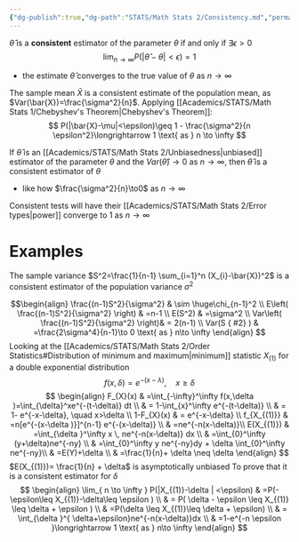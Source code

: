 ```yaml
---
{"dg-publish":true,"dg-path":"STATS/Math Stats 2/Consistency.md","permalink":"/stats/math-stats-2/consistency/","created":"2025-01-30T12:13:22.547-05:00","updated":"2025-07-07T17:56:52.020-04:00"}
---
```


$\hat{\theta}$ is a **consistent** estimator of the parameter $\theta$ if and only if  $\exists\epsilon>0$
$$
\lim_{ n \to \infty } P(|\hat{\theta}-\theta|<\epsilon)=1
$$
- the estimate $\hat{\theta}$ converges to the true value of $\theta$ as $n\to \infty$

The sample mean $\bar{X}$ is a consistent estimate of the population mean, as $Var(\bar{X})=\frac{\sigma^2}{n}$. Applying [[Academics/STATS/Math Stats 1/Chebyshev's Theorem\|Chebyshev's Theorem]]:
$$
P(|\bar{X}-\mu|<\epsilon)\geq 1 - \frac{\sigma^2}{n \epsilon^2}\longrightarrow 1 \text{ as } n \to \infty
$$

If $\hat{\theta}$ is an [[Academics/STATS/Math Stats 2/Unbiasedness\|unbiased]] estimator of the parameter $\theta$ and the $Var(\hat{\theta})\to0$ as $n\to \infty$, then $\hat{\theta}$ is a consistent estimator of $\theta$
- like how $\frac{\sigma^2}{n}\to0$ as $n\to \infty$


Consistent tests will have their [[Academics/STATS/Math Stats 2/Error types\|power]] converge to 1 as $n\to \infty$

# Examples 

The sample variance $S^2=\frac{1}{n-1} \sum_{i=1}^n (X_{i}-\bar{X})^2$ is a consistent estimator of the population variance $\sigma^2$

$$\begin{align}
\frac{(n-1)S^2}{\sigma^2} & \sim \huge\chi_{n-1}^2 \\
E\left(  \frac{(n-1)S^2}{\sigma^2} \right) & =n-1 \\
E(S^2) & =\sigma^2 \\
Var\left( \frac{(n-1)S^2}{\sigma^2} \right)& = 2(n-1)  \\
 Var(S
{ #2}
) & =\frac{2\sigma^4}{n-1}\to 0 \text{ as } n\to \infty
\end{align}
$$
Looking at the [[Academics/STATS/Math Stats 2/Order Statistics#Distribution of minimum and maximum\|minimum]] statistic $X_{(1)}$ for a double exponential distribution
$$
f(x,\delta)= e^{-(x-\lambda)},\quad x\geq \delta
$$
$$
\begin{align}
F_{X}(x) & =\int_{-\infty}^\infty f(x,\delta )=\int_{\delta}^xe^{-(t-\delta)}
dt \\
 & = 1-\int_{x}^\infty e^{-(t-\delta)} \\ 
 & = 1- e^{-x-\delta}, \quad x>\delta \\
 1-F_{X}(x)  & = e^{-x-\delta}  \\
 f_{X_{(1)}} & =n[e^{-(x-\delta )}]^{n-1} e^{-(x-\delta)} \\
 & =ne^{-n(x-\delta)}\\
E(X_{(1)}) 
 & =\int_{\delta }^\infty x \, ne^{-n(x-\delta)} dx \\
 & =\int_{0}^\infty (y+\delta)ne^{-ny} \\
 & =\int_{0}^\infty y ne^{-ny}dy + \delta \int_{0}^\infty ne^{-ny}\\
 & =E(Y)+\delta \\
 & =\frac{1}{n}+ \delta \neq \delta
\end{align}
$$
$E(X_{(1)})= \frac{1}{n} + \delta$ is asymptotically unbiased
To prove that it is a consistent estimator for $\delta$
$$
\begin{align}
\lim_{ n \to \infty } P(|X_{(1)}-\delta | <\epsilon) & =P(-\epsilon\leq X_{(1)}-\delta\leq \epsilon ) \\
 & = P( \delta - \epsilon \leq X_{(1)} \leq \delta + \epsilon ) \\
 & =P(\delta \leq X_{(1)}\leq \delta + \epsilon)  \\
 & = \int_{\delta }^{ \delta+\epsilon}ne^{-n(x-\delta)}dx \\
 & =1-e^{-n \epsilon }\longrightarrow 1 \text{ as } n\to \infty
\end{align}
$$

